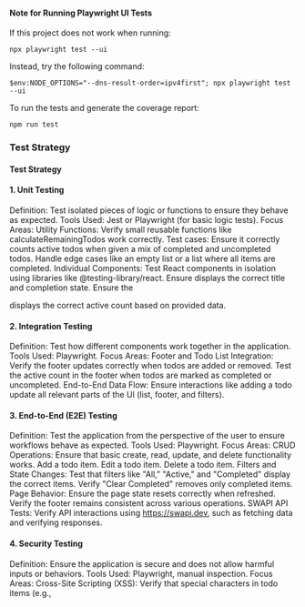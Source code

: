 
#### Note for Running Playwright UI Tests
If this project does not work when running:


````
npx playwright test --ui
````

Instead, try the following command:

````
$env:NODE_OPTIONS="--dns-result-order=ipv4first"; npx playwright test --ui
````

To run the tests and generate the coverage report:

````
npm run test
````

### Test Strategy


#### Test Strategy

#### 1. Unit Testing
Definition: Test isolated pieces of logic or functions to ensure they behave as expected.
Tools Used: Jest or Playwright (for basic logic tests).
Focus Areas:
Utility Functions: Verify small reusable functions like calculateRemainingTodos work correctly.
Test cases:
Ensure it correctly counts active todos when given a mix of completed and uncompleted todos.
Handle edge cases like an empty list or a list where all items are completed.
Individual Components: Test React components in isolation using libraries like @testing-library/react.
Ensure <TodoItem> displays the correct title and completion state.
Ensure the <Footer> displays the correct active count based on provided data.

#### 2. Integration Testing

Definition: Test how different components work together in the application.
Tools Used: Playwright.
Focus Areas:
Footer and Todo List Integration:
Verify the footer updates correctly when todos are added or removed.
Test the active count in the footer when todos are marked as completed or uncompleted.
End-to-End Data Flow:
Ensure interactions like adding a todo update all relevant parts of the UI (list, footer, and filters).

#### 3. End-to-End (E2E) Testing

Definition: Test the application from the perspective of the user to ensure workflows behave as expected.
Tools Used: Playwright.
Focus Areas:
CRUD Operations: Ensure that basic create, read, update, and delete functionality works.
Add a todo item.
Edit a todo item.
Delete a todo item.
Filters and State Changes:
Test that filters like "All," "Active," and "Completed" display the correct items.
Verify "Clear Completed" removes only completed items.
Page Behavior:
Ensure the page state resets correctly when refreshed.
Verify the footer remains consistent across various operations.
SWAPI API Tests:
Verify API interactions using https://swapi.dev, such as fetching data and verifying responses.

#### 4. Security Testing

Definition: Ensure the application is secure and does not allow harmful inputs or behaviors.
Tools Used: Playwright, manual inspection.
Focus Areas:
Cross-Site Scripting (XSS):
Verify that special characters in todo items (e.g., <script> tags) are escaped and do not execute malicious scripts.
Test with various harmful payloads and ensure the app displays them safely without executing any unintended behavior.
Validation of Inputs:
Ensure that inputs are validated to prevent injection attacks or invalid data.

#### 5. Performance Testing

Definition: Ensure the application performs efficiently under various conditions.
Tools Used: Playwright with performance measurement plugins.
Focus Areas:
Page Load Time:
Verify that the page loads quickly, even when the todo list contains a large number of items.
Response Time:
Measure the time taken to add, update, delete, or filter todos.
Stress Testing:
Simulate scenarios with 100+ todos and verify that the app remains responsive and functional.

#### 6. Automation

Definition: Integrate tests into CI/CD pipelines for automatic validation of code changes.
Tools Used: GitHub Actions, Playwright's built-in CI configuration.
Focus Areas:
Automated Test Execution:
Run unit, integration, and E2E tests automatically for every pull request or code change.
Regression Testing:
Ensure new changes do not break existing functionality.
Coverage Reports:
Generate and monitor test coverage reports to ensure sufficient test coverage.

#### 7. Alignment with Agile Practices

Frequent Testing: Automate tests to run after every sprint or code commit.
Continuous Integration: Integrate tests into the CI pipeline to catch issues early.
Collaboration: Ensure developers and QA teams collaborate on defining and updating test cases.
User Feedback: Use E2E tests to simulate real user interactions and prioritize fixes or updates based on user needs.
Updated Folder Structure for Tests
The test structure has been organized into categories to reflect the updated strategy:


QA-ToDo-Assessment/
├── .git/                        # Git version control metadata
├── .github/                     # GitHub-related workflows and configurations
│   └── workflows/
│       └── playwright.yml       # GitHub Actions workflow for CI/CD with Playwright
├── .nyc_output/                 # NYC output for coverage (auto-generated)
├── coverage/                    # Test coverage reports (auto-generated)
│   ├── index.html               # Coverage report in HTML
│   ├── lcov-report/             # LCov coverage files
│   └── ...
├── dist/                        # Built files for the application
│   ├── app.bundle.js            # Compiled JavaScript bundle
│   ├── app.css                  # Compiled CSS
│   ├── index.html               # Main entry point for the application
│   └── ...
├── node_modules/                # Node.js dependencies (auto-generated)
├── playwright-report/           # Playwright test reports (auto-generated)
│   ├── index.html               # Test report in HTML
│   └── ...
├── test-results/                # Trace files for Playwright tests (auto-generated)
│   ├── trace.zip                # Trace file for debugging
│   └── ...
├── tests/                       # Test cases for the project
│   ├── e2e/                     # End-to-end (E2E) tests
│   │   ├── crud.spec.ts         # CRUD operations test cases
│   │   ├── page-behavior.spec.ts # Page behavior tests
│   │   ├── state-and-filter.spec.ts # Filtering and state management tests
│   │   └── swapi.spec.ts        # API testing with SWAPI
│   ├── integration/             # Integration tests
│   │   └── FooterTodoList.spec.ts # Integration of Footer and TodoList components
│   ├── performance/             # Performance tests
│   │   └── Load.spec.ts         # Performance and load testing
│   ├── security/                # Security tests
│   │   └── Xss.spec.ts          # Tests for XSS vulnerabilities
│   ├── unit/                    # Unit tests
│   │   ├── Footer.spec.ts       # Unit tests for Footer component
│   │   ├── TodoItem.spec.ts     # Unit tests for TodoItem component
│   │   └── utils.spec.ts        # Unit tests for utility functions
├── .gitignore                   # Files and directories to ignore in Git
├── package.json                 # Node.js dependencies and project scripts
├── package-lock.json            # Auto-generated dependency lock file
├── playwright.config.ts         # Playwright configuration
├── README.md                    # Project documentation
└── .nycrc                        # NYC configuration for coverage reporting


### Known Issues and Test Adjustments

Some tests are currently failing due to known bugs in the application:

1.Footer Count Bug: The footer does not update the item count correctly when todos are removed.
2.XSS Vulnerability: Malicious scripts are not properly sanitized.
3.Footer Disappearance Bug: The footer disappears entirely when all todos are deleted, even though it should remain visible as per the requirements.

These tests have been temporarily skipped using `test.skip` in Playwright to allow the coverage report to be generated and the rest of the test suite to pass. The issues have been documented and reported, but fixing them was outside the scope of this assessment.


```bash
npm run test